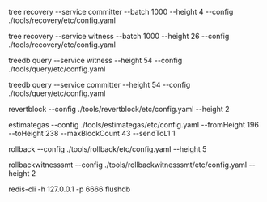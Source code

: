 tree recovery  --service committer --batch 1000 --height 4 --config ./tools/recovery/etc/config.yaml

tree recovery  --service witness --batch 1000 --height 26 --config ./tools/recovery/etc/config.yaml

treedb query  --service witness --height 54 --config ./tools/query/etc/config.yaml

treedb query  --service committer --height 54 --config ./tools/query/etc/config.yaml

revertblock --config ./tools/revertblock/etc/config.yaml --height 2

estimategas --config ./tools/estimategas/etc/config.yaml --fromHeight 196 --toHeight 238 --maxBlockCount 43  --sendToL1 1


rollback --config ./tools/rollback/etc/config.yaml --height 5

rollbackwitnesssmt --config ./tools/rollbackwitnesssmt/etc/config.yaml --height 2

redis-cli -h 127.0.0.1 -p 6666 flushdb
